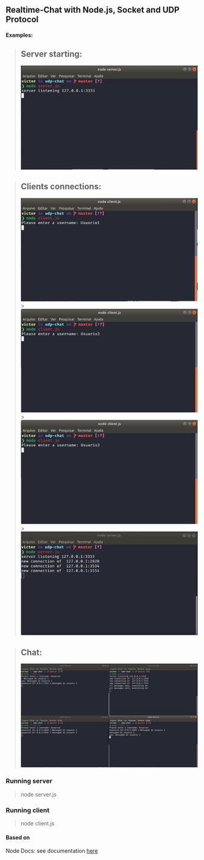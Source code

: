 ## Realtime-Chat with Node.js, Socket and UDP Protocol

#### Examples:

> ## Server starting:
>
> ![> Server starting:](./assets/serverstart.png)

> ## Clients connections:
>
> ![> Clients connections:](./assets/user1connection.png) > ![](./assets/user3connection.png) > ![](./assets/user3connection.png) > ![](./assets/serverlogconnections.png)

> ## Chat:
>
> ![> Chat:](./assets/messagesexample.png)

### Running server

> node server.js

### Running client

> node client.js

#### Based on

Node Docs: see documentation [here](https://nodejs.org/api/dgram.html)
